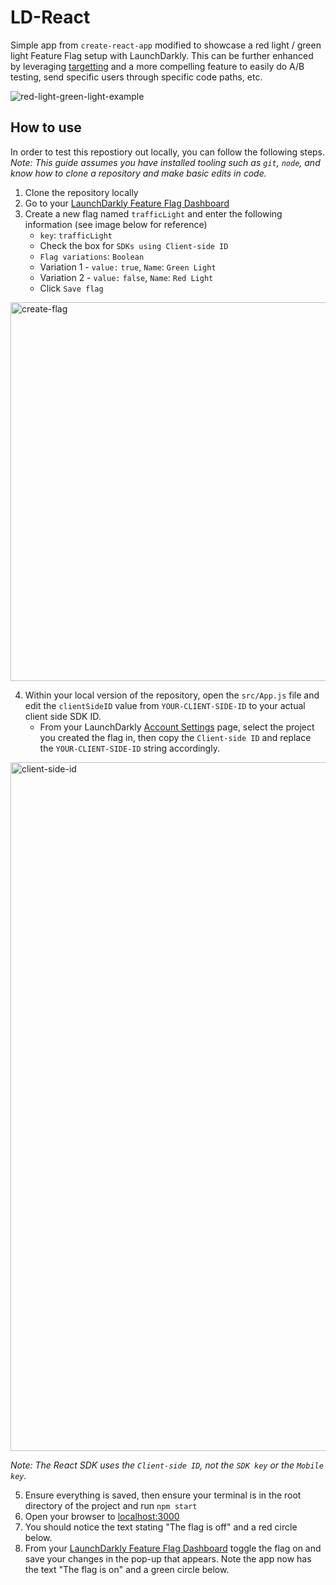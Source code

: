 # LD-React

Simple app from `create-react-app` modified to showcase a red light / green light Feature Flag setup with LaunchDarkly. This can be further enhanced by leveraging [targetting](https://docs.launchdarkly.com/home/flags/targeting-users) and a more compelling feature to easily do A/B testing, send specific users through specific code paths, etc.

![red-light-green-light-example](https://user-images.githubusercontent.com/2894107/167528620-b0a1f997-6f8d-410f-a554-7825a215a4f0.gif)

## How to use

In order to test this repostiory out locally, you can follow the following steps. _Note: This guide assumes you have installed tooling such as `git`, `node`, and know how to clone a repository and make basic edits in code._

1. Clone the repository locally
2. Go to your [LaunchDarkly Feature Flag Dashboard](https://app.launchdarkly.com/default/production/features)
3. Create a new flag named `trafficLight` and enter the following information (see image below for reference)
    - `key`: `trafficLight`
    - Check the box for `SDKs using Client-side ID`
    - `Flag variations`: `Boolean`
    - Variation 1 - `value:` `true`, `Name`: `Green Light`
    - Variation 2 - `value:` `false`, `Name`: `Red Light`
    - Click `Save flag`

<img width="606" alt="create-flag" src="https://user-images.githubusercontent.com/2894107/167529749-0810279b-ccf8-4222-b1b0-91901dce0e46.png">

4. Within your local version of the repository, open the `src/App.js` file and edit the `clientSideID` value from `YOUR-CLIENT-SIDE-ID` to your actual client side SDK ID.
    - From your LaunchDarkly [Account Settings](https://app.launchdarkly.com/settings/projects) page, select the project you created the flag in, then copy the `Client-side ID` and replace the `YOUR-CLIENT-SIDE-ID` string accordingly.

<img width="1102" alt="client-side-id" src="https://user-images.githubusercontent.com/2894107/167530666-39634921-7b34-4644-8f2e-5beffe6dfe99.png">

_Note: The React SDK uses the `Client-side ID`, not the `SDK key` or the `Mobile key`._

5. Ensure everything is saved, then ensure your terminal is in the root directory of the project and run `npm start`
6. Open your browser to [localhost:3000](http://localhost:3000/)
7. You should notice the text stating "The flag is off" and a red circle below.
8. From your [LaunchDarkly Feature Flag Dashboard](https://app.launchdarkly.com/default/production/features) toggle the flag on and save your changes in the pop-up that appears. Note the app now has the text "The flag is on" and a green circle below.
